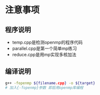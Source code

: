 # 注意事项

## 程序说明

- temp.cpp是检测openmp的程序代码
- parallel.cpp是第一个简单mp练习
- reduce.cpp是用mp实现多核加法

## 编译说明

```bash
g++ -fopenmp ${filename.cpp} -o ${target}
# 加入{-fopenmp}参数 即启用openmp库编程
```